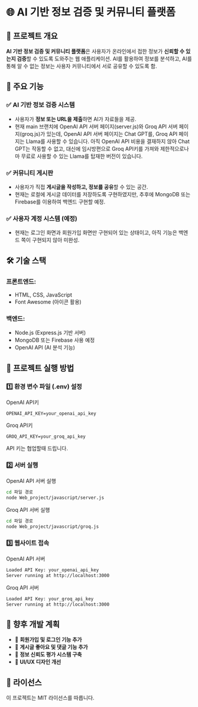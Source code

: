 # 🌐 AI 기반 정보 검증 및 커뮤니티 플랫폼

## 📌 프로젝트 개요
**AI 기반 정보 검증 및 커뮤니티 플랫폼**은 사용자가 온라인에서 접한 정보가 **신뢰할 수 있는지 검증**할 수 있도록 도와주는 웹 애플리케이션. 
AI를 활용하여 정보를 분석하고, AI를 통해 알 수 없는 정보는 사용자 커뮤니티에서 서로 공유할 수 있도록 함.

## 🎯 주요 기능
### ✅ AI 기반 정보 검증 시스템
- 사용자가 **정보 또는 URL을 제출**하면 AI가 자료들을 제공.
- 현재 main 브랜치에 OpenAI API 서버 페이지(server.js)와 Groq API 서버 페이지(groq.js)가 있는데, OpenAI API 서버 페이지는 Chat GPT를, Groq API 페이지는 Llama를 사용할 수 있습니다.
아직 OpenAI API 비용을 결재하지 않아 Chat GPT는 작동할 수 없고, 대신에 임시방편으로 Groq API키를 가져와
제한적으로나마 무료로 사용할 수 있는 Llama를 탑재한 버전이 있습니다.

### ✅ 커뮤니티 게시판
- 사용자가 직접 **게시글을 작성하고, 정보를 공유**할 수 있는 공간.
- 현재는 로컬에 게시글 데이터를 저장하도록 구현하였지만, 추후에 MongoDB 또는 Firebase를 이용하여 백엔드 구현할 예정.

### ✅ 사용자 계정 시스템 (예정)
- 현재는 로그인 화면과 회원가입 화면만 구현되어 있는 상태이고, 아직 기능은 백엔드 쪽이 구현되지 않아 미완성.

## 🛠️ 기술 스택
### **프론트엔드:**
- HTML, CSS, JavaScript
- Font Awesome (아이콘 활용)

### **백엔드:**
- Node.js (Express.js 기반 서버)
- MongoDB 또는 Firebase 사용 예정
- OpenAI API (AI 분석 기능)

## 🚀 프로젝트 실행 방법
### 1️⃣ **환경 변수 파일 (.env) 설정**
OpenAI API키
`````````````````````````````````````````````.env
OPENAI_API_KEY=your_openai_api_key
`````````````````````````````````````````````````

Groq API키
`````````````````````````````````````````````.env
GROQ_API_KEY=your_groq_api_key
`````````````````````````````````````````````````
API 키는 협업할때 드립니다.

### 2️⃣ **서버 실행**
OpenAI API 서버 실행
`````````````````````````````````````````````bash
cd 파일 경로
node Web_project/javascript/server.js
`````````````````````````````````````````````````

Groq API 서버 실행
`````````````````````````````````````````````bash
cd 파일 경로
node Web_project/javascript/groq.js
`````````````````````````````````````````````````


### 3️⃣ **웹사이트 접속**
OpenAI API 서버
`````````````````````````````````````````````bash
Loaded API Key: your_openai_api_key
Server running at http://localhost:3000
`````````````````````````````````````````````````

Groq API 서버
`````````````````````````````````````````````bash
Loaded API Key: your_groq_api_key
Server running at http://localhost:3000
`````````````````````````````````````````````````

## 📌 향후 개발 계획
- 🔹 **회원가입 및 로그인 기능 추가**
- 🔹 **게시글 좋아요 및 댓글 기능 추가**
- 🔹 **정보 신뢰도 평가 시스템 구축**
- 🔹 **UI/UX 디자인 개선**

## 📜 라이선스
이 프로젝트는 MIT 라이선스를 따릅니다.

